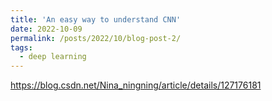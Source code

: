 ```yaml
---
title: 'An easy way to understand CNN'
date: 2022-10-09
permalink: /posts/2022/10/blog-post-2/
tags:
  - deep learning
---
```

https://blog.csdn.net/Nina_ningning/article/details/127176181

